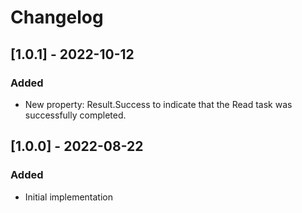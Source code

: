 # Changelog

## [1.0.1] - 2022-10-12
### Added
- New property: Result.Success to indicate that the Read task was successfully completed.

## [1.0.0] - 2022-08-22
### Added
- Initial implementation